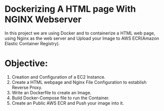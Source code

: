 # Dockerizing A HTML page With NGINX Webserver
In this project we are using Docker and to containerize a HTML web page, using Nginx as the web server and Upload your Image to AWS ECR(Amazon Elastic Container Registry).
# Objective:
1. Creation and Configuration of a EC2 Instance.
2. Create a HTML webpage and Nginx File Configuration to establish Reverse Proxy.
3. Write an Dockerfile to create an Image.
4. Build Docker-Compose file to run the Container.
5. Create an Public AWS ECR and Push your image into it.
